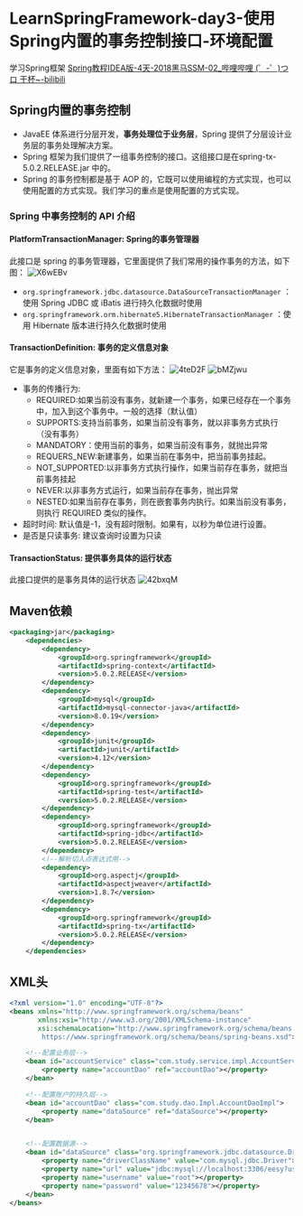 # LearnSpringFramework-day3-使用Spring内置的事务控制接口-环境配置

  学习Spring框架
  [Spring教程IDEA版-4天-2018黑马SSM-02_哔哩哔哩 (゜-゜)つロ 干杯~-bilibili](https://www.bilibili.com/video/BV1Sb411s7vP?from=search&seid=6126662563921252654)

## Spring内置的事务控制
- JavaEE 体系进行分层开发，**事务处理位于业务层**，Spring 提供了分层设计业务层的事务处理解决方案。
- Spring 框架为我们提供了一组事务控制的接口。这组接口是在spring-tx-5.0.2.RELEASE.jar 中的。
- Spring 的事务控制都是基于 AOP 的，它既可以使用编程的方式实现，也可以使用配置的方式实现。我们学习的重点是使用配置的方式实现。
### Spring 中事务控制的 API 介绍
#### PlatformTransactionManager:  Spring的事务管理器
此接口是 spring 的事务管理器，它里面提供了我们常用的操作事务的方法，如下图：
![X6wEBv](https://gitee.com/pxqp9W/testmarkdown/raw/master/imgs/2021/03/X6wEBv.png)
- `org.springframework.jdbc.datasource.DataSourceTransactionManager` ： 使用 Spring JDBC 或 iBatis 进行持久化数据时使用
- `org.springframework.orm.hibernate5.HibernateTransactionManager` ：使用 Hibernate 版本进行持久化数据时使用

#### TransactionDefinition: 事务的定义信息对象
它是事务的定义信息对象，里面有如下方法：
![4teD2F](https://gitee.com/pxqp9W/testmarkdown/raw/master/imgs/2021/03/4teD2F.png)
![bMZjwu](https://gitee.com/pxqp9W/testmarkdown/raw/master/imgs/2021/03/bMZjwu.png)
- 事务的传播行为:
  - REQUIRED:如果当前没有事务，就新建一个事务，如果已经存在一个事务中，加入到这个事务中。一般的选择（默认值）
  - SUPPORTS:支持当前事务，如果当前没有事务，就以非事务方式执行（没有事务）
  - MANDATORY：使用当前的事务，如果当前没有事务，就抛出异常
  - REQUERS_NEW:新建事务，如果当前在事务中，把当前事务挂起。
  - NOT_SUPPORTED:以非事务方式执行操作，如果当前存在事务，就把当前事务挂起
  - NEVER:以非事务方式运行，如果当前存在事务，抛出异常
  - NESTED:如果当前存在事务，则在嵌套事务内执行。如果当前没有事务，则执行 REQUIRED 类似的操作。
- 超时时间: 默认值是-1，没有超时限制。如果有，以秒为单位进行设置。
- 是否是只读事务: 建议查询时设置为只读
#### TransactionStatus: 提供事务具体的运行状态
此接口提供的是事务具体的运行状态
![42bxqM](https://gitee.com/pxqp9W/testmarkdown/raw/master/imgs/2021/03/42bxqM.png)


## Maven依赖

```xml
<packaging>jar</packaging>
    <dependencies>
        <dependency>
            <groupId>org.springframework</groupId>
            <artifactId>spring-context</artifactId>
            <version>5.0.2.RELEASE</version>
        </dependency>
        <dependency>
            <groupId>mysql</groupId>
            <artifactId>mysql-connector-java</artifactId>
            <version>8.0.19</version>
        </dependency>
        <dependency>
            <groupId>junit</groupId>
            <artifactId>junit</artifactId>
            <version>4.12</version>
        </dependency>
        <dependency>
            <groupId>org.springframework</groupId>
            <artifactId>spring-test</artifactId>
            <version>5.0.2.RELEASE</version>
        </dependency>
        <dependency>
            <groupId>org.springframework</groupId>
            <artifactId>spring-jdbc</artifactId>
            <version>5.0.2.RELEASE</version>
        </dependency>
        <!--解析切入点表达式用-->
        <dependency>
            <groupId>org.aspectj</groupId>
            <artifactId>aspectjweaver</artifactId>
            <version>1.8.7</version>
        </dependency>
        <dependency>
            <groupId>org.springframework</groupId>
            <artifactId>spring-tx</artifactId>
            <version>5.0.2.RELEASE</version>
        </dependency>
    </dependencies>
```





## XML头

```xml
<?xml version="1.0" encoding="UTF-8"?>
<beans xmlns="http://www.springframework.org/schema/beans"
       xmlns:xsi="http://www.w3.org/2001/XMLSchema-instance"
       xsi:schemaLocation="http://www.springframework.org/schema/beans
        https://www.springframework.org/schema/beans/spring-beans.xsd">

    <!--配置业务层-->
    <bean id="accountService" class="com.study.service.impl.AccountServiceImpl">
        <property name="accountDao" ref="accountDao"></property>
    </bean>

    <!--配置账户的持久层-->
    <bean id="accountDao" class="com.study.dao.Impl.AccountDaoImpl">
        <property name="dataSource" ref="dataSource"></property>
    </bean>


    <!--配置数据源-->
    <bean id="dataSource" class="org.springframework.jdbc.datasource.DriverManagerDataSource">
        <property name="driverClassName" value="com.mysql.jdbc.Driver"></property>
        <property name="url" value="jdbc:mysql://localhost:3306/eesy?useUnicode=true&amp;characterEncoding=utf-8"></property>
        <property name="username" value="root"></property>
        <property name="password" value="12345678"></property>
    </bean>
</beans>
```

